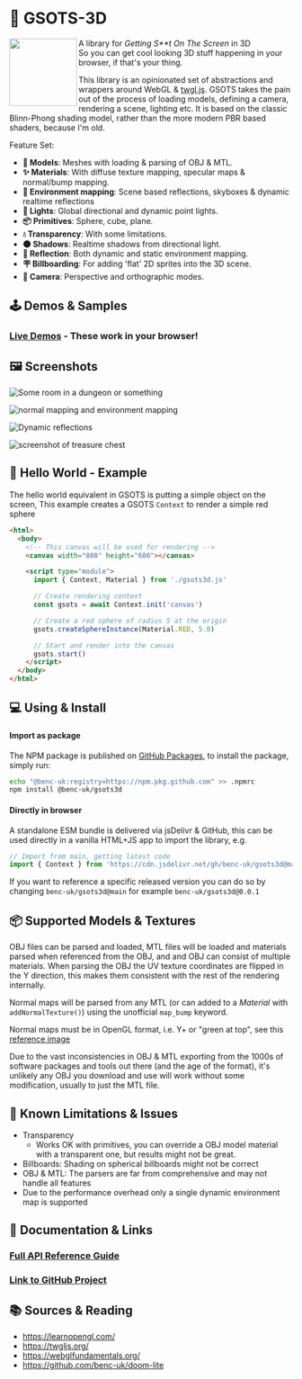 # 🎨 GSOTS-3D

<img src="https://code.benco.io/gsots3d/icon.png" align="left" width="120px"/>

A library for _Getting S\*\*t On The Screen_ in 3D  
So you can get cool looking 3D stuff happening in your browser, if that's your thing.

This library is an opinionated set of abstractions and wrappers around WebGL & [twgl.js](https://twgljs.org/). GSOTS takes the pain out of the process of loading models, defining a camera, rendering a scene, lighting etc. It is based on the classic Blinn-Phong shading model, rather than the more modern PBR based shaders, because I'm old.

Feature Set:

- **🗿 Models**: Meshes with loading & parsing of OBJ & MTL.
- **✨ Materials**: With diffuse texture mapping, specular maps & normal/bump mapping.
- **🪩 Environment mapping**: Scene based reflections, skyboxes & dynamic realtime reflections
- **🔦 Lights**: Global directional and dynamic point lights.
- **📦 Primitives**: Sphere, cube, plane.
- **💧 Transparency**: With some limitations.
- **🌑 Shadows**: Realtime shadows from directional light.
- **💖 Reflection**: Both dynamic and static environment mapping.
- **🪧 Billboarding**: For adding 'flat' 2D sprites into the 3D scene.
- **🎥 Camera**: Perspective and orthographic modes.

## 🕹️ Demos & Samples

### [Live Demos](./examples/) - These work in your browser!

## 🖼️ Screenshots

![Some room in a dungeon or something](https://user-images.githubusercontent.com/14982936/258633859-f66590d3-0729-47ef-aa2f-ddb3fe1753b6.png)

![normal mapping and environment mapping](https://user-images.githubusercontent.com/14982936/257891971-aa97557b-a32c-4f45-aa2b-70778b0c8449.png)

![Dynamic reflections](https://user-images.githubusercontent.com/14982936/258633763-38fd07c9-0447-4dd8-b286-cbd7fddd01b5.png)

![screenshot of treasure chest](https://user-images.githubusercontent.com/14982936/253808708-32c89ca7-ad08-4c26-9de1-2964aa32a0a2.png)


## 💬 Hello World - Example

The hello world equivalent in GSOTS is putting a simple object on the screen, This example creates a GSOTS `Context` to render a simple red sphere

```html
<html>
  <body>
    <!-- This canvas will be used for rendering -->
    <canvas width="800" height="600"></canvas>

    <script type="module">
      import { Context, Material } from './gsots3d.js'

      // Create rendering context
      const gsots = await Context.init('canvas')

      // Create a red sphere of radius 5 at the origin
      gsots.createSphereInstance(Material.RED, 5.0)

      // Start and render into the canvas
      gsots.start()
    </script>
  </body>
</html>
```

## 💻 Using & Install

#### Import as package

The NPM package is published on [GitHub Packages](https://github.com/benc-uk/gsots3d/pkgs/npm/gsots3d), to install the package, simply run:

```bash
echo "@benc-uk:registry=https://npm.pkg.github.com" >> .npmrc
npm install @benc-uk/gsots3d
```

#### Directly in browser

A standalone ESM bundle is delivered via jsDelivr & GitHub, this can be used directly in a vanilla HTML+JS app to import the library, e.g.

```js
// Import from main, getting latest code
import { Context } from 'https://cdn.jsdelivr.net/gh/benc-uk/gsots3d@main/dist-bundle/gsots3d.min.js'
```

If you want to reference a specific released version you can do so by changing `benc-uk/gsots3d@main` for example `benc-uk/gsots3d@0.0.1`

## 📦 Supported Models & Textures

OBJ files can be parsed and loaded, MTL files will be loaded and materials parsed when referenced from the OBJ, and and OBJ can consist of multiple materials. When parsing the OBJ the UV texture coordinates are flipped in the Y direction, this makes them consistent with the rest of the rendering internally.

Normal maps will be parsed from any MTL (or can added to a *Material* with `addNormalTexture()`) using the unofficial `map_bump` keyword. 

Normal maps must be in OpenGL format, i.e. Y+ or "green at top", see this [reference image](https://doc.babylonjs.com/img/how_to/Materials/normal_maps1.jpg)

Due to the vast inconsistencies in OBJ & MTL exporting from the 1000s of software packages and tools out there (and the age of the format), it's unlikely any OBJ you download and use will work without some modification, usually to just the MTL file.

## 🤔 Known Limitations & Issues

- Transparency
  - Works OK with primitives, you can override a OBJ model material with a transparent one, but results might not be great.
- Billboards: Shading on spherical billboards might not be correct
- OBJ & MTL: The parsers are far from comprehensive and may not handle all features
- Due to the performance overhead only a single dynamic environment map is supported 

## 📝 Documentation & Links

### [Full API Reference Guide](https://code.benco.io/gsots3d/docs/)

### [Link to GitHub Project](https://github.com/benc-uk/gsots3d)

## 📚 Sources & Reading

- https://learnopengl.com/
- https://twgljs.org/
- https://webglfundamentals.org/
- https://github.com/benc-uk/doom-lite